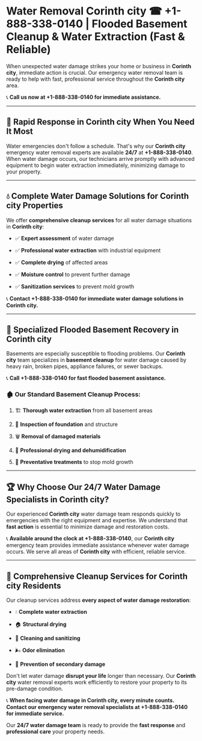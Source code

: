 # Water Removal Corinth city ☎ +1-888-338-0140 | Flooded Basement Cleanup & Water Extraction (Fast & Reliable)

When unexpected water damage strikes your home or business in **Corinth city**, immediate action is crucial. Our emergency water removal team is ready to help with fast, professional service throughout the **Corinth city** area. 

📞 **Call us now at +1-888-338-0140 for immediate assistance.**
---
## 🚀 Rapid Response in Corinth city When You Need It Most
Water emergencies don't follow a schedule. That's why our **Corinth city** emergency water removal experts are available **24/7** at **+1-888-338-0140**. When water damage occurs, our technicians arrive promptly with advanced equipment to begin water extraction immediately, minimizing damage to your property.
---
## 💧 Complete Water Damage Solutions for Corinth city Properties
We offer **comprehensive cleanup services** for all water damage situations in **Corinth city**:
- ✅ **Expert assessment** of water damage  
- ✅ **Professional water extraction** with industrial equipment  
- ✅ **Complete drying** of affected areas  
- ✅ **Moisture control** to prevent further damage  
- ✅ **Sanitization services** to prevent mold growth  
📞 **Contact +1-888-338-0140 for immediate water damage solutions in Corinth city.**
---
## 🌊 Specialized Flooded Basement Recovery in Corinth city
Basements are especially susceptible to flooding problems. Our **Corinth city** team specializes in **basement cleanup** for water damage caused by heavy rain, broken pipes, appliance failures, or sewer backups. 
📞 **Call +1-888-338-0140 for fast flooded basement assistance.**
### 🏚️ Our Standard Basement Cleanup Process:
1. 🏗️ **Thorough water extraction** from all basement areas  
2. 🔎 **Inspection of foundation** and structure  
3. 🗑️ **Removal of damaged materials**  
4. 💨 **Professional drying and dehumidification**  
5. 🚫 **Preventative treatments** to stop mold growth  
---
## 🏆 Why Choose Our 24/7 Water Damage Specialists in Corinth city?
Our experienced **Corinth city** water damage team responds quickly to emergencies with the right equipment and expertise. We understand that **fast action** is essential to minimize damage and restoration costs.
📞 **Available around the clock at +1-888-338-0140**, our **Corinth city** emergency team provides immediate assistance whenever water damage occurs. We serve all areas of **Corinth city** with efficient, reliable service.
---
## 🧹 Comprehensive Cleanup Services for Corinth city Residents
Our cleanup services address **every aspect of water damage restoration**:
- 💧 **Complete water extraction**  
- 🏠 **Structural drying**  
- 🧼 **Cleaning and sanitizing**  
- 🌬️ **Odor elimination**  
- 🚫 **Prevention of secondary damage**  
Don't let water damage **disrupt your life** longer than necessary. Our **Corinth city** water removal experts work efficiently to restore your property to its pre-damage condition.
📞 **When facing water damage in Corinth city, every minute counts. Contact our emergency water removal specialists at +1-888-338-0140 for immediate service.**
Our **24/7 water damage team** is ready to provide the **fast response** and **professional care** your property needs.
